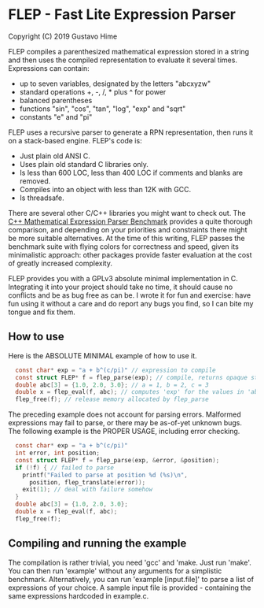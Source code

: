 # FLEP - Fast Lite Expression Parser
 Copyright (C) 2019 Gustavo Hime

FLEP compiles a parenthesized mathematical expression stored in a string and 
then uses the compiled representation to evaluate it several times.
Expressions can contain:
 - up to seven variables, designated by the letters "abcxyzw"
 - standard operations +, -, /, * plus ^ for power
 - balanced parentheses
 - functions "sin", "cos", "tan", "log", "exp" and "sqrt"
 - constants "e" and "pi"

FLEP uses a recursive parser to generate a RPN representation, then
runs it on a stack-based engine. FLEP's code is:
 - Just plain old ANSI C.
 - Uses plain old standard C libraries only.
 - Is less than 600 LOC, less than 400 LOC if comments and blanks are removed.
 - Compiles into an object with less than 12K with GCC.
 - Is threadsafe.

There are several other C/C++ libraries you might want to check out.
The 
[C++ Mathematical Expression Parser Benchmark](https://github.com/ArashPartow/math-parser-benchmark-project) provides a quite thorough comparison, and
depending on your priorities and constraints there might be more suitable
alternatives. At the time of this writing, FLEP passes the benchmark suite
with flying colors for correctness and speed, given its minimalistic 
approach: other packages provide faster evaluation at the cost of greatly
increased complexity.

FLEP provides you with a GPLv3 absolute minimal implementation in C. Integrating it into your project should take no time, it should cause no conflicts and be as bug free as can be. I wrote it for fun and exercise: have fun using it without a care and do report any bugs you find, so I can bite my tongue and fix them.


## How to use

Here is the ABSOLUTE MINIMAL example of how to use it.

```C
  const char* exp = "a + b^(c/pi)" // expression to compile
  const struct FLEP* f = flep_parse(exp); // compile, returns opaque structure
  double abc[3] = {1.0, 2.0, 3.0}; // a = 1, b = 2, c = 3
  double x = flep_eval(f, abc); // computes 'exp' for the values in 'abc'
  flep_free(f); // release memory allocated by flep_parse
```

The preceding example does not account for parsing errors. 
Malformed expressions may fail to parse, or there may be as-of-yet unknown
bugs. The following example is the PROPER USAGE, including error checking.

```C
  const char* exp = "a + b^(c/pi)"
  int error, int position;
  const struct FLEP* f = flep_parse(exp, &error, &position);
  if (!f) { // failed to parse
    printf("Failed to parse at position %d (%s)\n",
      position, flep_translate(error));
    exit(1); // deal with failure somehow
  }
  double abc[3] = {1.0, 2.0, 3.0};
  double x = flep_eval(f, abc);
  flep_free(f);
```

## Compiling and running the example

The compilation is rather trivial, you need 'gcc' and 'make. Just run 'make'.
You can then run 'example' without any arguments for a simplistic benchmark.
Alternatively, you can run 'example [input.file]' to parse a list of expressions
of your choice. A sample input file is provided - containing the same expressions hardcoded in example.c.
